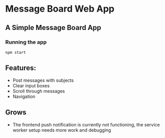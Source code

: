 # Message Board Web App

## A Simple Message Board App

### Running the app
```
npm start
```
## Features:
- Post messages with subjects
- Clear input boxes
- Scroll through messages
- Navigation

## Grows
- The frontend push notification is currently not functioning, the service worker setup needs more work and debugging